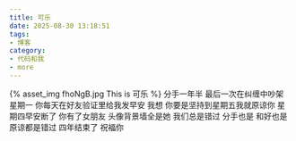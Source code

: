 ```yaml
---
title: 可乐
date: 2025-08-30 13:18:51
tags:
- 博客
category:
- 代码和我
- more
---
```

{% asset_img fhoNgB.jpg This is 可乐 %}
分手一年半 最后一次在纠缠中吵架 星期一 你每天在好友验证里给我发早安 我想 你要是坚持到星期五我就原谅你 星期四早安断了 你有了女朋友 头像背景墙全是她 我们总是错过 分手也是 和好也是 原谅都是错过 四年结束了 祝福你
